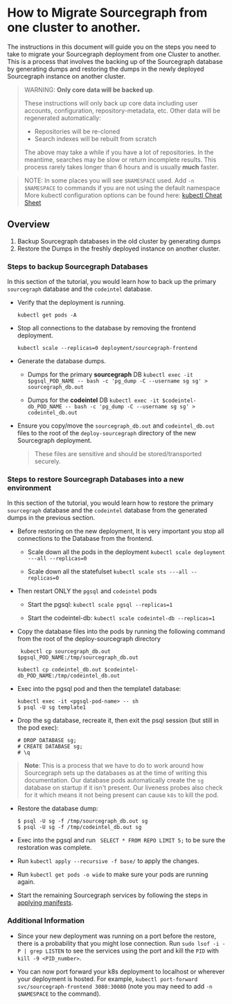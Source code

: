 # How to Migrate Sourcegraph from one cluster to another.

The instructions in this document will guide you on the steps you need to take to migrate your Sourcegraph deployment from one Cluster to another. This is a process that involves the backing up of the Sourcegraph database by generating dumps and restoring the dumps in the newly deployed Sourcegraph instance on another cluster.

> WARNING: **Only core data will be backed up**.
>
> These instructions will only back up core data including user accounts, configuration, repository-metadata, etc. Other data will be regenerated automatically:
>
> - Repositories will be re-cloned
> - Search indexes will be rebuilt from scratch
>
> The above may take a while if you have a lot of repositories. In the meantime, searches may be slow or return incomplete results. This process rarely takes longer than 6 hours and is usually **much** faster.

> NOTE: In some places you will see `$NAMESPACE` used. Add `-n $NAMESPACE` to commands if you are not using the default namespace
> More kubectl configuration options can be found here: [kubectl Cheat Sheet](https://kubernetes.io/docs/reference/kubectl/cheatsheet/)


## Overview
1. Backup Sourcegraph databases in the old cluster by generating dumps
2. Restore the Dumps in the freshly deployed instance on another cluster.

### Steps to backup Sourcegraph Databases
In this section of the tutorial, you would learn how to back up the primary `sourcegraph` database and the `codeintel` database.

* Verify that the deployment is running.

	`kubectl get pods -A`
* Stop all connections to the database by removing the frontend deployment.

	`kubectl scale --replicas=0 deployment/sourcegraph-frontend`

* Generate the database dumps.

	* Dumps for the primary **sourcegraph** DB
	`kubectl exec -it $pgsql_POD_NAME -- bash -c 'pg_dump -C --username sg sg' > sourcegraph_db.out`
	
	* Dumps for the **codeintel** DB
	`kubectl exec -it $codeintel-db_POD_NAME -- bash -c 'pg_dump -C --username sg sg' > codeintel_db.out`
	
* Ensure you copy/move the `sourcegraph_db.out` and `codeintel_db.out` files to the root of the `deploy-sourcegraph` directory of the new Sourcegraph deployment. 
	> These files are sensitive and should be stored/transported securely.


### Steps to restore Sourcegraph Databases into a new environment
In this section of the tutorial, you would learn how to restore the primary `sourcegraph` database and the `codeintel` database from the generated dumps in the previous section.

* Before restoring on the new deployment, It is very important you stop all connections to the Database from the frontend.

	* 	Scale down all the pods in the deployment
		`kubectl scale deployment ---all --replicas=0 `
		
	* 	Scale down all the statefulset
		`kubectl scale sts ---all --replicas=0  `
		
* Then restart ONLY the `pgsql` and `codeintel` pods

	* 	Start the pgsql: 
		`kubectl scale pgsql --replicas=1 `
		
	* 	Start the codeintel-db: 
		`kubectl scale codeintel-db --replicas=1 `
		
* Copy the database files into the pods by running the following command from the root of the deploy-sourcegraph directory

	```	kubectl cp sourcegraph_db.out $pgsql_POD_NAME:/tmp/sourcegraph_db.out```
	
	```kubectl cp codeintel_db.out $codeintel-db_POD_NAME:/tmp/codeintel_db.out```
	
* Exec into the pgsql pod and then the template1 database:
	
 	```
 	kubectl exec -it <pgsql-pod-name> -- sh
	$ psql -U sg template1
	```
* Drop the sg database, recreate it, then exit the psql session (but still in the pod exec):

	```
	# DROP DATABASE sg;
	# CREATE DATABASE sg;
	# \q
	```
> **Note**: This is a process that we have to do to work around how Sourcegraph sets up the databases as at the time of writing this documentation. Our database pods automatically create the `sg` database on startup if it isn't present. Our liveness probes also check for it which means it not being present can cause `k8s` to kill the pod.
	
* Restore the database dump:

	```
	$ psql -U sg -f /tmp/sourcegraph_db.out sg
	$ psql -U sg -f /tmp/codeintel_db.out sg

	```
* Exec into the pgsql and run ` SELECT * FROM REPO LIMIT 5;` to be sure the restoration was complete.

*  Run `kubectl apply --recursive -f base/` to apply the changes.
*  Run `kubectl get pods -o wide` to make sure your pods are running again.
*  Start the remaining Sourcegraph services by following the steps in [applying manifests](https://docs.sourcegraph.com/admin/install/kubernetes/operations#applying-manifests).

### Additional Information

*  Since your new deployment was running on a port before the restore, there is a probability that you might lose connection. Run `sudo lsof -i -P | grep LISTEN` to see the services using the port and kill the `PID` with `kill -9 <PID_number>`.

*  You can now port forward your k8s deployment to localhost or wherever your deployment is hosted. For example, `kubectl port-forward svc/sourcegraph-frontend 3080:30080` (note you may need to add `-n $NAMESPACE` to the command).

